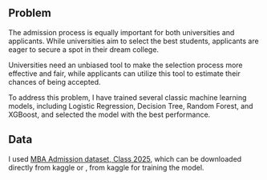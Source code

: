 ## Problem
The admission process is equally important for both universities and applicants.
While universities aim to select the best students, applicants are eager to secure a spot in their dream college.

Universities need an unbiased tool to make the selection process more effective and fair,
while applicants can utilize this tool to estimate their chances of being accepted.

To address this problem, I have trained several classic machine learning models,
including Logistic Regression, Decision Tree, Random Forest, and XGBoost,
and selected the model with the best performance.


## Data
I used [MBA Admission dataset, Class 2025](https://www.kaggle.com/datasets/taweilo/mba-admission-dataset), which can be downloaded directly from kaggle or , from kaggle for training the model.
